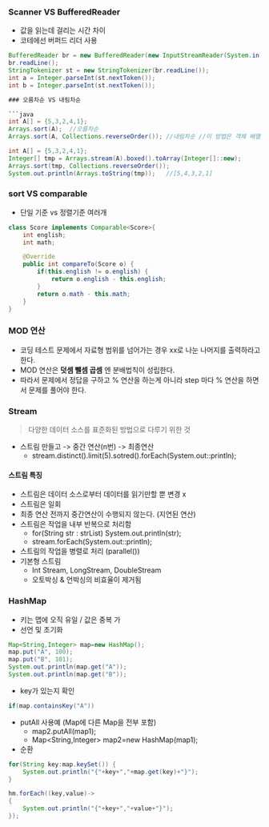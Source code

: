### Scanner VS BufferedReader
* 값을 읽는데 걸리는 시간 차이
* 코테에선 버퍼드 리더 사용

```java
BufferedReader br = new BufferedReader(new InputStreamReader(System.in));
br.readLine();
StringTokenizer st = new StringTokenizer(br.readLine());
int a = Integer.parseInt(st.nextToken());
int b = Integer.parseInt(st.nextToken());

### 오름차순 VS 내림차순

```java
int A[] = {5,3,2,4,1};
Arrays.sort(A);  //오름차순
Arrays.sort(A, Collections.reverseOrder()); //내림차순 //이 방법은 객체 배열에서만 가능하다.

int A[] = {5,3,2,4,1};
Integer[] tmp = Arrays.stream(A).boxed().toArray(Integer[]::new);
Arrays.sort(tmp, Collections.reverseOrder());
System.out.println(Arrays.toString(tmp));   //[5,4,3,2,1]
```

### sort VS comparable
* 단일 기준 vs 정렬기준 여러개

```java
class Score implements Comparable<Score>{
    int english;
    int math;

    @Override
    public int compareTo(Score o) {
        if(this.english != o.english) {
            return o.english - this.english;
        }
        return o.math - this.math;
    }
}
```

### MOD 연산
* 코딩 테스트 문제에서 자료형 범위를 넘어가는 경우 xx로 나눈 나머지를 출력하라고 한다.
* MOD 연산은 **덧셈 뺄셈 곱셈** 엔 분배법칙이 성립한다.
* 따라서 문제에서 정답을 구하고 % 연산을 하는게 아니라 step 마다 % 연산을 하면서 문제를 풀어야 한다.


### Stream
> 다양한 데이터 소스를 표준화된 방법으로 다루기 위한 것

* 스트림 만들고 -> 중간 연산(n번) -> 최종연산
  * stream.distinct().limit(5).sotred().forEach(System.out::println);

#### 스트림 특징
* 스트림은 데이터 소스로부터 데이터를 읽기만할 뿐 변경 x
* 스트림은 일회
* 최종 연산 전까지 중간연산이 수행되지 않는다. (지연된 연산)
* 스트림은 작업을 내부 반복으로 처리함
  * for(String str : strList) System.out.println(str);
  * stream.forEach(System.out::println);
* 스트림의 작업을 병렬로 처리 (parallel())
* 기본형 스트림
  * Int Stream, LongStream, DoubleStream
  * 오토박싱 & 언박싱의 비효율이 제거됨

### HashMap
* 키는 맵에 오직 유일 / 값은 중복 가
* 선언 및 초기화
```java
Map<String,Integer> map=new HashMap();
map.put("A", 100);
map.put("B", 101);
System.out.println(map.get("A"));
System.out.println(map.get("B"));
```
* key가 있는지 확인
```java
if(map.containsKey("A"))
```
* putAll 사용예 (Map에 다른 Map을 전부 포함)
    * map2.putAll(map1);
    * Map<String,Integer> map2=new HashMap(map1);
* 순환
```java
for(String key:map.keySet()) {
    System.out.println("{"+key+","+map.get(key)+"}");
}

hm.forEach((key,value)->
{
    System.out.println("{"+key+","+value+"}");
});
```
